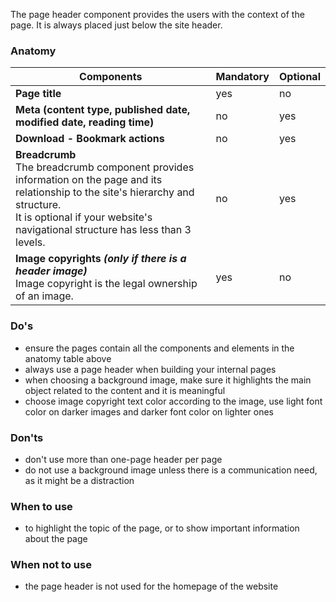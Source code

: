 The page header component provides the users with the context of the page. It is always placed just below the site header. 

### Anatomy

| **Components**                                                                                                                                                                                                             | **Mandatory** | **Optional** |
| -------------------------------------------------------------------------------------------------------------------------------------------------------------------------------------------------------------------------- | ------------- | ------------ |
| **Page title**                                                                                                                                                                                                                   | yes           | no         |
| **Meta (content type, published date, modified date, reading time)**                                                                                                                                                                                                             | no           | yes          |
| **Download - Bookmark actions**                                                                                                                                                                                                           | no            | yes          |
| **Breadcrumb**<br />The breadcrumb component provides information on the page and its relationship to the site's hierarchy and structure.<br />It is optional if your website's navigational structure has less than 3 levels. | no            | yes          |
| **Image copyrights** ***(only if there is a header image)*** <br />Image copyright is the legal ownership of an image.                                                                                                                                                                                                            |yes            | no          |



### Do's

- ensure the pages contain all the components and elements in the anatomy table above
- always use a page header when building your internal pages
- when choosing a background image, make sure it highlights the main object related to the content and it is meaningful
- choose image copyright text color according to the image, use light font color on darker images and darker font color on lighter ones

### Don'ts

- don't use more than one-page header per page
- do not use a background image unless there is a communication need, as it might be a distraction

### When to use

- to highlight the topic of the page, or to show important information about the page

### When not to use

- the page header is not used for the homepage of the website
